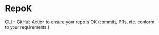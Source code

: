 # RepoK

CLI + GitHub Action to ensure your repo is OK (commits, PRs, etc. conform to your requirements.)